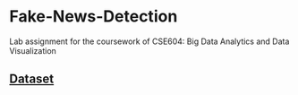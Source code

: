 # Fake-News-Detection
Lab assignment for the coursework of CSE604: Big Data Analytics and Data Visualization

## [Dataset](https://drive.google.com/file/d/1hQ8UbPTVcdja5hJqzW4QAqqMHf8AiSph/view?usp=sharing)
